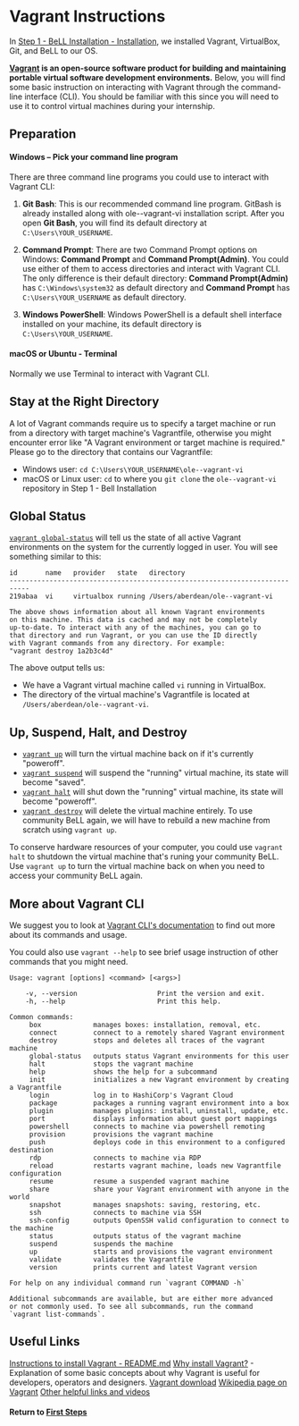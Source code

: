 # Vagrant Instructions

In [Step 1 - BeLL Installation - Installation](vi-bell-installation.md), we installed Vagrant, VirtualBox, Git, and BeLL to our OS.

**[Vagrant](https://www.vagrantup.com/) is an open-source software product for building and maintaining portable virtual software development environments.** Below, you will find some basic instruction on interacting with Vagrant through the command-line interface (CLI). You should be familiar with this since you will need to use it to control virtual machines during your internship.

## Preparation

#### Windows – Pick your command line program

There are three command line programs you could use to interact with Vagrant CLI:

1. **Git Bash**: This is our recommended command line program. GitBash is already installed along with ole--vagrant-vi installation script. After you open **Git Bash**, you will find its default directory at `C:\Users\YOUR_USERNAME`.

2. **Command Prompt**: There are two Command Prompt options on Windows: **Command Prompt** and **Command Prompt(Admin)**. You could use either of them to access directories and interact with Vagrant CLI. The only difference is their default directory: **Command Prompt(Admin)** has `C:\Windows\system32` as default directory and **Command Prompt** has `C:\Users\YOUR_USERNAME` as default directory.

2. **Windows PowerShell**: Windows PowerShell is a default shell interface installed on your machine, its default directory is `C:\Users\YOUR_USERNAME`.

#### macOS or Ubuntu - Terminal

Normally we use Terminal to interact with Vagrant CLI.

## Stay at the Right Directory

A lot of Vagrant commands require us to specify a target machine or run from a directory with target machine's Vagrantfile, otherwise you might encounter error like "A Vagrant environment or target machine is required." Please go to the directory that contains our Vagrantfile:

- Windows user: `cd C:\Users\YOUR_USERNAME\ole--vagrant-vi`
- macOS or Linux  user: `cd` to where you `git clone` the `ole--vagrant-vi` repository in Step 1 - Bell Installation

## Global Status

[`vagrant global-status`](https://www.vagrantup.com/docs/cli/global-status.html) will tell us the state of all active Vagrant environments on the system for the currently logged in user. You will see something similar to this:

```
id       name   provider   state   directory
---------------------------------------------------------------------------
219abaa  vi     virtualbox running /Users/aberdean/ole--vagrant-vi

The above shows information about all known Vagrant environments
on this machine. This data is cached and may not be completely
up-to-date. To interact with any of the machines, you can go to
that directory and run Vagrant, or you can use the ID directly
with Vagrant commands from any directory. For example:
"vagrant destroy 1a2b3c4d"
```

The above output tells us:
- We have a Vagrant virtual machine called `vi` running in VirtualBox.
- The directory of the virtual machine's Vagrantfile is located at `/Users/aberdean/ole--vagrant-vi`.

## Up, Suspend, Halt, and Destroy

- [`vagrant up`](https://www.vagrantup.com/docs/cli/up.html) will turn the virtual machine back on if it's currently "poweroff".
- [`vagrant suspend`](https://www.vagrantup.com/docs/cli/suspend.html) will suspend the "running" virtual machine, its state will become "saved".
- [`vagrant halt`](https://www.vagrantup.com/docs/cli/halt.html) will shut down the "running" virtual machine, its state will become "poweroff".
- [`vagrant destroy`](https://www.vagrantup.com/docs/cli/destroy.html) will delete the virtual machine entirely. To use community BeLL again, we will have to rebuild a new machine from scratch using `vagrant up`.

To conserve hardware resources of your computer, you could use `vagrant halt` to shutdown the virtual machine that's runing your community BeLL. Use `vagrant up` to turn the virtual machine back on when you need to access your community BeLL again.

## More about Vagrant CLI

We suggest you to look at [Vagrant CLI's documentation](https://www.vagrantup.com/docs/cli/) to find out more about its commands and usage.

You could also use `vagrant --help` to see brief usage instruction of other commands that you might need.

```
Usage: vagrant [options] <command> [<args>]

    -v, --version                    Print the version and exit.
    -h, --help                       Print this help.

Common commands:
     box             manages boxes: installation, removal, etc.
     connect         connect to a remotely shared Vagrant environment
     destroy         stops and deletes all traces of the vagrant machine
     global-status   outputs status Vagrant environments for this user
     halt            stops the vagrant machine
     help            shows the help for a subcommand
     init            initializes a new Vagrant environment by creating a Vagrantfile
     login           log in to HashiCorp's Vagrant Cloud
     package         packages a running vagrant environment into a box
     plugin          manages plugins: install, uninstall, update, etc.
     port            displays information about guest port mappings
     powershell      connects to machine via powershell remoting
     provision       provisions the vagrant machine
     push            deploys code in this environment to a configured destination
     rdp             connects to machine via RDP
     reload          restarts vagrant machine, loads new Vagrantfile configuration
     resume          resume a suspended vagrant machine
     share           share your Vagrant environment with anyone in the world
     snapshot        manages snapshots: saving, restoring, etc.
     ssh             connects to machine via SSH
     ssh-config      outputs OpenSSH valid configuration to connect to the machine
     status          outputs status of the vagrant machine
     suspend         suspends the machine
     up              starts and provisions the vagrant environment
     validate        validates the Vagrantfile
     version         prints current and latest Vagrant version

For help on any individual command run `vagrant COMMAND -h`

Additional subcommands are available, but are either more advanced
or not commonly used. To see all subcommands, run the command
`vagrant list-commands`.
```

## Useful Links

[Instructions to install Vagrant - README.md](https://github.com/dogi/ole--vagrant-vi)
[Why install Vagrant?](https://www.vagrantup.com/intro/index.html) - Explanation of some basic concepts about why Vagrant is useful for developers, operators and designers.
[Vagrant download](https://www.vagrantup.com/downloads.html)
[Wikipedia page on Vagrant](https://en.wikipedia.org/wiki/Vagrant_%28software%29)
[Other helpful links and videos](vi-faq.md#Helpful_Links)

#### Return to [First Steps](vi-first-steps.md#Step_2_-_Vagrant_Tutorial)
